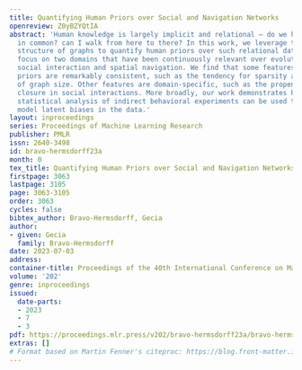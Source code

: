 ```yaml
---
title: Quantifying Human Priors over Social and Navigation Networks
openreview: Z0yBZYQtIA
abstract: 'Human knowledge is largely implicit and relational — do we have a friend
  in common? can I walk from here to there? In this work, we leverage the combinatorial
  structure of graphs to quantify human priors over such relational data. Our experiments
  focus on two domains that have been continuously relevant over evolutionary timescales:
  social interaction and spatial navigation. We find that some features of the inferred
  priors are remarkably consistent, such as the tendency for sparsity as a function
  of graph size. Other features are domain-specific, such as the propensity for triadic
  closure in social interactions. More broadly, our work demonstrates how nonclassical
  statistical analysis of indirect behavioral experiments can be used to efficiently
  model latent biases in the data.'
layout: inproceedings
series: Proceedings of Machine Learning Research
publisher: PMLR
issn: 2640-3498
id: bravo-hermsdorff23a
month: 0
tex_title: Quantifying Human Priors over Social and Navigation Networks
firstpage: 3063
lastpage: 3105
page: 3063-3105
order: 3063
cycles: false
bibtex_author: Bravo-Hermsdorff, Gecia
author:
- given: Gecia
  family: Bravo-Hermsdorff
date: 2023-07-03
address: 
container-title: Proceedings of the 40th International Conference on Machine Learning
volume: '202'
genre: inproceedings
issued:
  date-parts:
  - 2023
  - 7
  - 3
pdf: https://proceedings.mlr.press/v202/bravo-hermsdorff23a/bravo-hermsdorff23a.pdf
extras: []
# Format based on Martin Fenner's citeproc: https://blog.front-matter.io/posts/citeproc-yaml-for-bibliographies/
---
```

